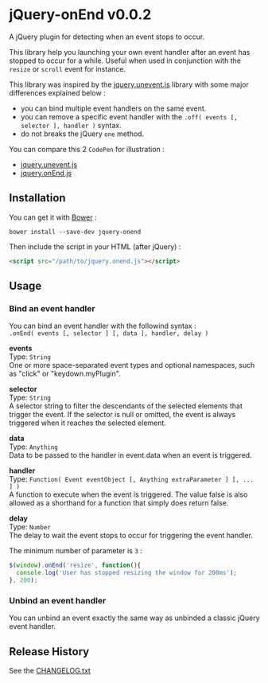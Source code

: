 # jQuery-onEnd v0.0.2

A jQuery plugin for detecting when an event stops to occur.

This library help you launching your own event handler after an event has stopped to occur for a while. 
Useful when used in conjunction with the `resize` or `scroll` event for instance.

This library was inspired by the [jquery.unevent.js](https://github.com/yckart/jquery.unevent.js) library with some major differences explained below :
* you can bind multiple event handlers on the same event.
* you can remove a specific event handler with the `.off( events [, selector ], handler )` syntax.
* do not breaks the jQuery `one` method.

You can compare this 2 `CodePen` for illustration :
* [jquery.unevent.js](http://codepen.io/tonai/pen/rVrGVQ)
* [jquery.onEnd.js](http://codepen.io/tonai/pen/waxQRb)

## Installation

You can get it with [Bower](http://bower.io/search/?q=jquery-onend) :
```shell
bower install --save-dev jquery-onend
```

Then include the script in your HTML (after jQuery) :
```html
<script src="/path/to/jquery.onend.js"></script>
```

## Usage

### Bind an event handler

You can bind an event handler with the followind syntax :  
`.onEnd( events [, selector ] [, data ], handler, delay )`

**events**  
Type: `String`  
One or more space-separated event types and optional namespaces, such as "click" or "keydown.myPlugin".

**selector**  
Type: `String`  
A selector string to filter the descendants of the selected elements that trigger the event. If the selector is null or omitted, the event is always triggered when it reaches the selected element.

**data**  
Type: `Anything`  
Data to be passed to the handler in event.data when an event is triggered.

**handler**  
Type: `Function( Event eventObject [, Anything extraParameter ] [, ... ] )`  
A function to execute when the event is triggered. The value false is also allowed as a shorthand for a function that simply does return false.

**delay**  
Type: `Number`  
The delay to wait the event stops to occur for triggering the event handler.

The minimum number of parameter is `3` :
```JavaScript
$(window).onEnd('resize', function(){
  console.log('User has stopped resizing the window for 200ms');
}, 200);
```

### Unbind an event handler

You can unbind an event exactly the same way as unbinded a classic jQuery event handler.

## Release History

See the [CHANGELOG.txt](https://github.com/tonai/jquery-onend/blob/master/CHANGELOG.txt)


